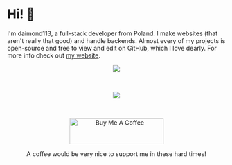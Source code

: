 # Hi! 👋

I'm daimond113, a full-stack developer from Poland. I make websites (that aren't really that good) and handle backends. Almost every of my projects is open-source and free to view and edit on GitHub, which I love dearly. For more info check out [my website](https://daimond113.com).

<p align="center">

  <a href="https://github.com/anuraghazra/github-readme-stats">
    <img align="center" src="https://github-readme-stats-topaz-eta.vercel.app/api?username=daimond113&show_icons=true?count_private=true&theme=shades-of-purple" />
  </a>
  
</p>

<br />

<p align="center">

  <a href="https://github.com/anuraghazra/github-readme-stats">
    <img align="center" src="https://github-readme-stats-topaz-eta.vercel.app/api/top-langs/?username=daimond113&hide=html,css,shell&exclude_repo=github-readme-stats&theme=shades-of-purple" />
  </a>
  
</p>


<br />

<p align="center">

<a href="https://www.buymeacoffee.com/daimond113" target="_blank">
<img src="https://cdn.buymeacoffee.com/buttons/v2/default-violet.png" alt="Buy Me A Coffee" style="height: 60px !important;width: 217px !important;" />
</a>

<p align="center">A coffee would be very nice to support me in these hard times!</p>

</p>
